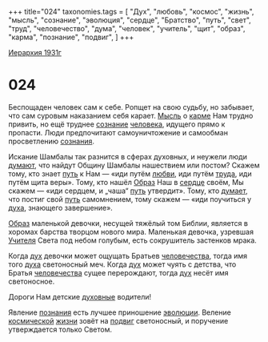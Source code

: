 +++
title="024"
taxonomies.tags = [
"Дух",
"любовь",
"космос",
"жизнь",
"мысль",
"сознание",
"эволюция",
"сердце",
"Братство",
"путь",
"свет",
"труд",
"человечество",
"дума",
"человек",
"учитель",
"щит",
"образ",
"карма",
"познание",
"подвиг",
]
+++

[Иерархия 1931г](/agni/19312)

# 024
Беспощаден человек сам к себе. Ропщет на свою судьбу, но забывает, что сам суровым наказанием себя карает. [Мысль](/tags/мысль) о [карме](/tags/карма) Нам трудно привить, но ещё труднее [сознание](/tags/сознание) [человека](/tags/человек), идущего прямо к пропасти. Люди предпочитают самоуничтожение и самообман просветлению [сознания](/tags/сознание).   

Искание Шамбалы так разнится в сферах духовных, и неужели люди [думают](/tags/дума), что найдут Общину Шамбалы нашествием или постом? Скажем тому, кто знает [путь](/tags/путь) к Нам — «иди путём [любви](/tags/любовь), иди путём [труда](/tags/труд), иди путём щита веры». Тому, кто нашёл [Образ](/tags/образ) Наш в [сердце](/tags/сердце) своём, Мы скажем — «иди сердцем, и „чаша“ [путь](/tags/путь) утвердит». Тому, кто [думает](/tags/дума), что постиг свой [путь](/tags/путь) самомнением, тому скажем — «иди поучиться у [духа](/tags/Дух), знающего завершение».   

[Образ](/tags/образ) маленькой девочки, несущей тяжёлый том Библии, является в хоромах барства творцом нового мира. Маленькая девочка, узревшая [Учителя](/tags/учитель) Света под небом голубым, есть сокрушитель застенков мрака.   

Когда [дух](/tags/Дух) девочки может ощущать Братьев [человечества](/tags/человечество), тогда имя того [духа](/tags/Дух) светоносный меч. Когда [дух](/tags/Дух) может чуять с детства, что Братья [человечества](/tags/человечество) сущее перерождают, тогда [дух](/tags/Дух) несёт имя светоносное.   

Дороги Нам детские [духовные](/tags/Дух) водители!   

Явление [познания](/tags/познание) есть лучшее приношение [эволюции](/tags/эволюция). Веление [космической](/tags/космос) [жизни](/tags/жизнь) зовёт на [подвиг](/tags/подвиг) светоносный, и поручение утверждается только Светом.   

